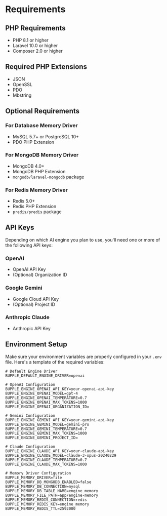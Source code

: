 # Requirements

## PHP Requirements
- PHP 8.1 or higher
- Laravel 10.0 or higher
- Composer 2.0 or higher

## Required PHP Extensions
- JSON
- OpenSSL
- PDO
- Mbstring

## Optional Requirements

### For Database Memory Driver
- MySQL 5.7+ or PostgreSQL 10+
- PDO PHP Extension

### For MongoDB Memory Driver
- MongoDB 4.0+
- MongoDB PHP Extension
- `mongodb/laravel-mongodb` package

### For Redis Memory Driver
- Redis 5.0+
- Redis PHP Extension
- `predis/predis` package

## API Keys

Depending on which AI engine you plan to use, you'll need one or more of the following API keys:

### OpenAI
- OpenAI API Key
- (Optional) Organization ID

### Google Gemini
- Google Cloud API Key
- (Optional) Project ID

### Anthropic Claude
- Anthropic API Key

## Environment Setup

Make sure your environment variables are properly configured in your `.env` file. Here's a template of the required variables:

```env
# Default Engine Driver
BUPPLE_DEFAULT_ENGINE_DRIVER=openai

# OpenAI Configuration
BUPPLE_ENGINE_OPENAI_API_KEY=your-openai-api-key
BUPPLE_ENGINE_OPENAI_MODEL=gpt-4
BUPPLE_ENGINE_OPENAI_TEMPERATURE=0.7
BUPPLE_ENGINE_OPENAI_MAX_TOKENS=1000
BUPPLE_ENGINE_OPENAI_ORGANIZATION_ID=

# Gemini Configuration
BUPPLE_ENGINE_GEMINI_API_KEY=your-gemini-api-key
BUPPLE_ENGINE_GEMINI_MODEL=gemini-pro
BUPPLE_ENGINE_GEMINI_TEMPERATURE=0.7
BUPPLE_ENGINE_GEMINI_MAX_TOKENS=1000
BUPPLE_ENGINE_GEMINI_PROJECT_ID=

# Claude Configuration
BUPPLE_ENGINE_CLAUDE_API_KEY=your-claude-api-key
BUPPLE_ENGINE_CLAUDE_MODEL=claude-3-opus-20240229
BUPPLE_ENGINE_CLAUDE_TEMPERATURE=0.7
BUPPLE_ENGINE_CLAUDE_MAX_TOKENS=1000

# Memory Driver Configuration
BUPPLE_MEMORY_DRIVER=file
BUPPLE_MEMORY_DB_MONGODB_ENABLED=false
BUPPLE_MEMORY_DB_CONNECTION=mysql
BUPPLE_MEMORY_DB_TABLE_NAME=engine_memory
BUPPLE_MEMORY_FILE_PATH=app/engine-memory
BUPPLE_MEMORY_REDIS_CONNECTION=redis
BUPPLE_MEMORY_REDIS_KEY=engine_memory
BUPPLE_MEMORY_REDIS_TTL=2592000
``` 